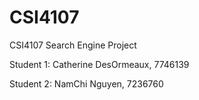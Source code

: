 # CSI4107
CSI4107 Search Engine Project

Student 1: Catherine DesOrmeaux, 7746139

Student 2: NamChi Nguyen, 7236760
